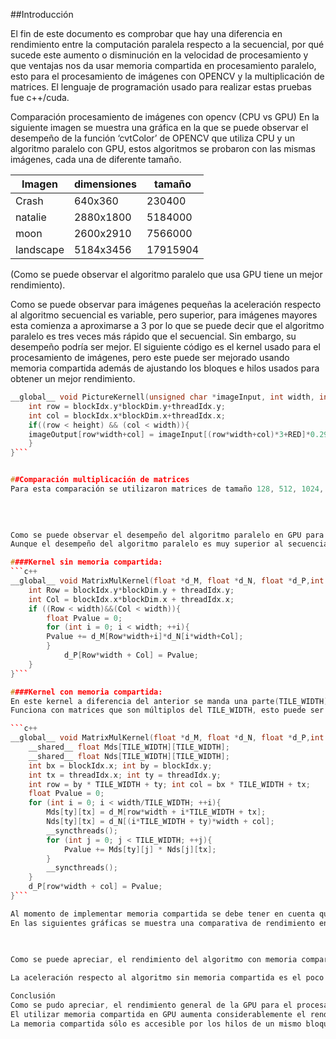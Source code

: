 ##Introducción 

El fin de este documento es comprobar que hay una diferencia en rendimiento entre la computación paralela respecto a la secuencial, por qué sucede este aumento o disminución en la velocidad de procesamiento y que ventajas nos da usar memoria compartida en procesamiento paralelo, esto para el procesamiento de imágenes con OPENCV y la multiplicación de matrices. El lenguaje de programación usado para realizar estas pruebas fue c++/cuda.

Comparación procesamiento de imágenes con opencv (CPU vs GPU)
En la siguiente imagen se muestra una gráfica en la que se puede observar el desempeño de la función ‘cvtColor’ de OPENCV que utiliza CPU y un algoritmo paralelo con GPU, estos algoritmos se probaron con las mismas imágenes, cada una de diferente tamaño.

|Imagen| dimensiones|tamaño|
|-----------|-----------|----------| 
| Crash     | 640x360   | 230400   | 
| natalie   | 2880x1800 | 5184000 | 
| moon     | 2600x2910 | 7566000 | 
| landscape | 5184x3456 | 17915904 |

 
(Como se puede observar el algoritmo paralelo que usa GPU tiene un mejor rendimiento).
 

Como se puede observar para imágenes pequeñas la aceleración respecto al algoritmo secuencial es variable, pero superior, para imágenes mayores esta comienza a aproximarse a 3 por lo que se puede decir que el algoritmo paralelo es tres veces más rápido que el secuencial. Sin embargo, su desempeño podría ser mejor.
El siguiente código es el kernel usado para el procesamiento de imágenes, pero este puede ser mejorado usando memoria compartida además de ajustando los bloques e hilos usados para obtener un mejor rendimiento.
```c++
__global__ void PictureKernell(unsigned char *imageInput, int width, int height, unsigned char *imageOutput){
	int row = blockIdx.y*blockDim.y+threadIdx.y;
	int col = blockIdx.x*blockDim.x+threadIdx.x;
	if((row < height) && (col < width)){
	imageOutput[row*width+col] = imageInput[(row*width+col)*3+RED]*0.299 + 	imageInput[(row*width+col)*3+GREEN]*0.587 + 	imageInput[(row*width+col)*3+BLUE]*0.114;
	}
}```


##Comparación multiplicación de matrices
Para esta comparación se utilizaron matrices de tamaño 128, 512, 1024, 2048 y 4096, en algoritmos secuencial y paralelo.
  
 

 
Como se puede observar el desempeño del algoritmo paralelo en GPU para matrices con tamaños pequeños no tiene mucha diferencia con el secuencial, para tamaños grandes superiores a 2000 su diferencia comienza a ser importante.
Aunque el desempeño del algoritmo paralelo es muy superior al secuencial se puede mejorar más utilizando memoria compartida.

####Kernel sin memoria compartida:
```c++
__global__ void MatrixMulKernel(float *d_M, float *d_N, float *d_P,int width){
	int Row = blockIdx.y*blockDim.y + threadIdx.y;
	int Col = blockIdx.x*blockDim.x + threadIdx.x;
	if ((Row < width)&&(Col < width)){
		float Pvalue = 0;
		for (int i = 0; i < width; ++i){
		Pvalue += d_M[Row*width+i]*d_N[i*width+Col]; 
		}
			d_P[Row*width + Col] = Pvalue;
	}
}```

####Kernel con memoria compartida:
En este kernel a diferencia del anterior se manda una parte(TILE_WIDTH) de las matrices a memoria compartida para hacer el acceso a los datos más rápido que con memoria global.
Funciona con matrices que son múltiplos del TILE_WIDTH, esto puede ser mejorado al cambiar la condición del primer for, implentando una función ‘ceil’ para aceptar matrices con cualquier tamaño.

```c++
__global__ void MatrixMulKernel(float *d_M, float *d_N, float *d_P,int width){
	__shared__ float Mds[TILE_WIDTH][TILE_WIDTH];
	__shared__ float Nds[TILE_WIDTH][TILE_WIDTH];
	int bx = blockIdx.x; int by = blockIdx.y;
	int tx = threadIdx.x; int ty = threadIdx.y;
	int row = by * TILE_WIDTH + ty; int col = bx * TILE_WIDTH + tx;
	float Pvalue = 0;
	for (int i = 0; i < width/TILE_WIDTH; ++i){
		Mds[ty][tx] = d_M[row*width + i*TILE_WIDTH + tx];
		Nds[ty][tx] = d_N[(i*TILE_WIDTH + ty)*width + col];
		__syncthreads();
		for (int j = 0; j < TILE_WIDTH; ++j){
			Pvalue += Mds[ty][j] * Nds[j][tx];
		}
		__syncthreads();
	}
	d_P[row*width + col] = Pvalue;
}```

Al momento de implementar memoria compartida se debe tener en cuenta que los hilos sólo acceden a la memoria compartida de su bloque, además de que se debe tener en cuenta el tamaño total de la memoria compartida, ya que esto puede causar problemas o perdida de paralelismo al hacer TILE_WIDTH demasiado grande.
En las siguientes gráficas se muestra una comparativa de rendimiento entre el algoritmo de multiplicación de matrices con memoria compartida y sin memoria compartida.
 


Como se puede apreciar, el rendimiento del algoritmo con memoria compartida es mucho mejor a el que no la utiliza, esto como se dijo anteriormente se debe a que la memoria compartida es de mucho más rápido acceso que la memoria global.
 
La aceleración respecto al algoritmo sin memoria compartida es el poco más del doble después de tener una matriz de 1000 elementos.

Conclusión 
Como se pudo apreciar, el rendimiento general de la GPU para el procesamiento masivo de datos es muy superior al de la CPU.
El utilizar memoria compartida en GPU aumenta considerablemente el rendimiento, pero se debe tener en cuenta el tamaño de la memoria compartida en la GPU
La memoria compartida sólo es accesible por los hilos de un mismo bloque.
